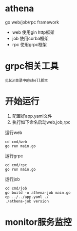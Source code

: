 # athena
go web/job/rpc framework
- web 使用gin http框架
- job 使用corba框架
- rpc 使用grpc框架

# grpc相关工具
    见bin目录中的shell脚本

# 开始运行
1. 配置好app.yaml文件
2. 执行如下命名启动web,job,rpc

运行web
```shell
cd cmd/web
go run main.go
```

运行grpc
```shell
cd cmd/rpc
go run main.go
```

运行job
```shell
cd cmd/job
go build -o athena-job main.go
cp ../../app.yaml ./
./athena-job version
```

# monitor服务监控

